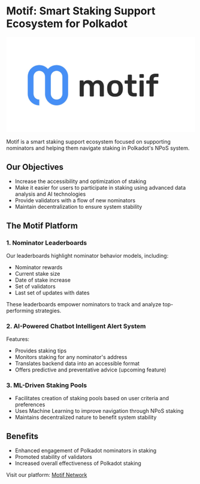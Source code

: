 # Motif: Smart Staking Support Ecosystem for Polkadot

![Motif Logo](pic/logo_full.jpg)

Motif is a smart staking support ecosystem focused on supporting nominators and helping them navigate staking in Polkadot's NPoS system.

## Our Objectives

- Increase the accessibility and optimization of staking
- Make it easier for users to participate in staking using advanced data analysis and AI technologies
- Provide validators with a flow of new nominators
- Maintain decentralization to ensure system stability

## The Motif Platform

### 1. Nominator Leaderboards


Our leaderboards highlight nominator behavior models, including:
- Nominator rewards
- Current stake size
- Date of stake increase
- Set of validators
- Last set of updates with dates

These leaderboards empower nominators to track and analyze top-performing strategies.

### 2. AI-Powered Chatbot Intelligent Alert System


Features:
- Provides staking tips
- Monitors staking for any nominator's address
- Translates backend data into an accessible format
- Offers predictive and preventative advice (upcoming feature)

### 3. ML-Driven Staking Pools


- Facilitates creation of staking pools based on user criteria and preferences
- Uses Machine Learning to improve navigation through NPoS staking
- Maintains decentralized nature to benefit system stability

## Benefits

- Enhanced engagement of Polkadot nominators in staking
- Promoted stability of validators
- Increased overall effectiveness of Polkadot staking

Visit our platform: [Motif Network](https://app.motif.network/)